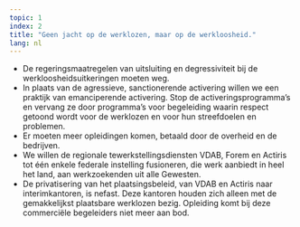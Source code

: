 ```yaml
---
topic: 1
index: 2
title: "Geen jacht op de werklozen, maar op de werkloosheid."
lang: nl
---
```

* De regeringsmaatregelen van uitsluiting en degressiviteit bij de
werkloosheidsuitkeringen moeten weg.
* In plaats van de agressieve, sanctionerende activering willen we een
praktijk van emanciperende activering. Stop de activeringsprogramma’s en
vervang ze door programma’s voor begeleiding waarin respect getoond wordt voor
de werklozen en voor hun streefdoelen en problemen.
* Er moeten meer opleidingen komen, betaald door de overheid en de bedrijven.
* We willen de regionale tewerkstellingsdiensten VDAB, Forem en Actiris tot
één enkele federale instelling fusioneren, die werk aanbiedt in heel het land,
aan werkzoekenden uit alle Gewesten.
* De privatisering van het plaatsingsbeleid, van VDAB en Actiris naar
interimkantoren, is nefast. Deze kantoren houden zich alleen met de
gemakkelijkst plaatsbare werklozen bezig. Opleiding komt bij deze commerciële
begeleiders niet meer aan bod.
